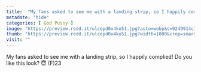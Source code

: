 ```yaml
---
title:  "My fans asked to see me with a landing strip, so I happily complied! Do you like this look? 😇 (F)23"
metadate: "hide"
categories: [ God Pussy ]
image: "https://preview.redd.it/ulcepd0x4ko51.jpg?auto=webp&s=9249914c11e664df4f0a68f42137674092969c36"
thumb: "https://preview.redd.it/ulcepd0x4ko51.jpg?width=1080&crop=smart&auto=webp&s=a54e7443c59d145b5b8c456a4c435c8e15a1bcbb"
visit: ""
---
```

My fans asked to see me with a landing strip, so I happily complied! Do you like this look? 😇 (F)23
